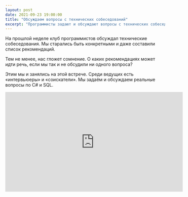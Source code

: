 ```yaml
---
layout: post
date: 2021-09-23 19:00:00
title: "Обсуждаем вопросы с технических собеседований"
excerpt: "Программисты задают и обсуждают вопросы с технических собеседований."
---
```


На прошлой неделе клуб программистов обсуждал технические собеседования. Мы старались быть конкретными и даже составили список рекомендаций.

Тем не менее, нас гложет сомнение. О каких рекомендациях может идти речь, если мы так и не обсудили ни одного вопроса?

Этим мы и занялись на этой встрече. Среди ведущих есть «интервьюеры» и «соискатели». Мы задаём и обсуждаем реальные вопросы по C# и SQL.

<div class="video">
    <iframe width="560" height="315" src="https://www.youtube.com/embed/NqGFR6cLrW0" title="YouTube video player" frameborder="0" allow="accelerometer; autoplay; clipboard-write; encrypted-media; gyroscope; picture-in-picture" allowfullscreen></iframe>
</div>
